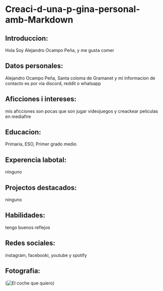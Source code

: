 # Creaci-d-una-p-gina-personal-amb-Markdown

## Introduccion:
 Hola Soy Alejandro Ocampo Peña, y me gusta comer

## Datos personales:
Alejandro Ocampo Peña, Santa coloma de Gramanet y mi informacion
de contacto es por via discord, reddit o whatsapp

## Aficciones i intereses: 
mis aficciones son pocas que son jugar videojuegos y creackear peliculas en mediafire

## Educacion:
Primaria, ESO, Primer grado medio

## Experencia labotal: 
ninguno

## Projectos destacados: 
ninguno

## Habilidades: 
tengo buenos reflejos

## Redes sociales: 
instagram, facebooki, youtube y spotify

## Fotografia:
(![El coche que quiero](https://www.motorwebargentina.com/wp-content/uploads/2023/08/BMW-Serie-3-2024-2.jpg))

